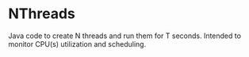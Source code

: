 # NThreads
Java code to create N threads and run them for T seconds. Intended to monitor CPU(s) utilization and scheduling.
